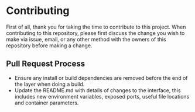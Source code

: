 # Contributing

First of all, thank you for taking the time to contribute to this project. When contributing to this repository, please first discuss the change you wish to make via issue, email, or any other method with the owners of this repository before making a change.


## Pull Request Process

- Ensure any install or build dependencies are removed before the end of the layer when doing a build.
- Update the README.md with details of changes to the interface, this includes new environment variables, exposed ports, useful file locations and container parameters.


